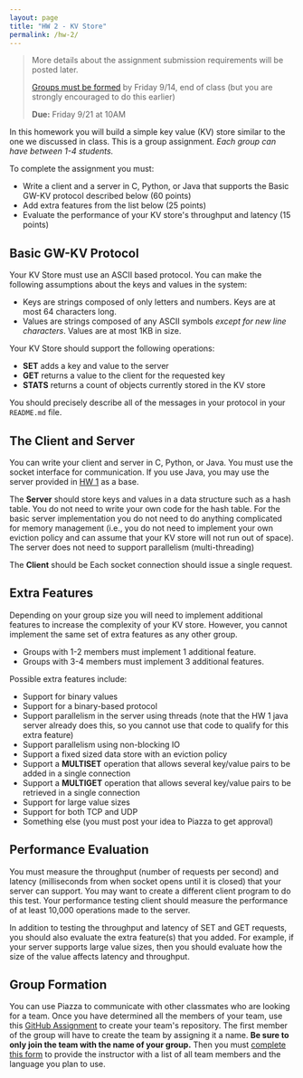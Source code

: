 ```yaml
---
layout: page
title: "HW 2 - KV Store"
permalink: /hw-2/
---
```


> More details about the assignment submission requirements will be posted later.
>
> [Groups must be formed](https://goo.gl/forms/DZfJWKGZW5Z5x3kw1) by Friday 9/14, end of class (but you are strongly encouraged to do this earlier)
>
> **Due:** Friday 9/21 at 10AM

In this homework you will build a simple key value (KV) store similar to the one we discussed in class. This is a group assignment.  *Each group can have between 1-4 students.*

To complete the assignment you must:
 - Write a client and a server in C, Python, or Java that supports the Basic GW-KV protocol described below (60 points)
 - Add extra features from the list below (25 points)
 - Evaluate the performance of your KV store's throughput and latency (15 points)

## Basic GW-KV Protocol  
Your KV Store must use an ASCII based protocol. You can make the following assumptions about the keys and values in the system:
 - Keys are strings composed of only letters and numbers. Keys are at most 64 characters long.
 - Values are strings composed of any ASCII symbols *except for new line characters*. Values are at most 1KB in size.

Your KV Store should support the following operations:
 - **SET** adds a key and value to the server
 - **GET** returns a value to the client for the requested key
 - **STATS** returns a count of objects currently stored in the KV store

You should precisely describe all of the messages in your protocol in your `README.md` file.  

## The Client and Server
You can write your client and server in C, Python, or Java. You must use the socket interface for communication.  If you use Java, you may use the server provided in [HW 1](/hw-1/) as a base.

The **Server** should store keys and values in a data structure such as a hash table. You do not need to write your own code for the hash table. For the basic server implementation you do not need to do anything complicated for memory management (i.e., you do not need to implement your own eviction policy and can assume that your KV store will not run out of space). The server does not need to support parallelism (multi-threading)

The **Client** should be
Each socket connection should issue a single request.

## Extra Features
Depending on your group size you will need to implement additional features to increase the complexity of your KV store. However, you cannot implement the same set of extra features as any other group.
 - Groups with 1-2 members must implement 1 additional feature.
 - Groups with 3-4 members must implement 3 additional features.

Possible extra features include:
 - Support for binary values
 - Support for a binary-based protocol
 - Support parallelism in the server using threads (note that the HW 1 java server already does this, so you cannot use that code to qualify for this extra feature)
 - Support parallelism using non-blocking IO
 - Support a fixed sized data store with an eviction policy
 - Support a **MULTISET** operation that allows several key/value pairs to be added in a single connection
 - Support a **MULTIGET** operation that allows several key/value pairs to be retrieved in a single connection
 - Support for large value sizes
 - Support for both TCP and UDP
 - Something else (you must post your idea to Piazza to get approval)


## Performance Evaluation
You must measure the throughput (number of requests per second) and latency (milliseconds from when socket opens until it is closed) that your server can support. You may want to create a different client program to do this test. Your performance testing client should measure the performance of at least 10,000 operations made to the server.

In addition to testing the throughput and latency of SET and GET requests, you should also evaluate the extra feature(s) that you added.  For example, if your server supports large value sizes, then you should evaluate how the size of the value affects latency and throughput.

## Group Formation
You can use Piazza to communicate with other classmates who are looking for a team. Once you have determined all the members of your team, use this [GitHub Assignment](https://classroom.github.com/g/0qCvkCHk) to create your team's repository. The first member of the group will have to create the team by assigning it a name. **Be sure to only join the team with the name of your group.** Then you must [complete this form](https://goo.gl/forms/DZfJWKGZW5Z5x3kw1) to provide the instructor with a list of all team members and the language you plan to use.
